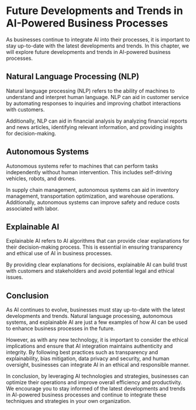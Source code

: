 # Future Developments and Trends in AI-Powered Business Processes

As businesses continue to integrate AI into their processes, it is important to stay up-to-date with the latest developments and trends. In this chapter, we will explore future developments and trends in AI-powered business processes.

Natural Language Processing (NLP)
---------------------------------

Natural language processing (NLP) refers to the ability of machines to understand and interpret human language. NLP can aid in customer service by automating responses to inquiries and improving chatbot interactions with customers.

Additionally, NLP can aid in financial analysis by analyzing financial reports and news articles, identifying relevant information, and providing insights for decision-making.

Autonomous Systems
------------------

Autonomous systems refer to machines that can perform tasks independently without human intervention. This includes self-driving vehicles, robots, and drones.

In supply chain management, autonomous systems can aid in inventory management, transportation optimization, and warehouse operations. Additionally, autonomous systems can improve safety and reduce costs associated with labor.

Explainable AI
--------------

Explainable AI refers to AI algorithms that can provide clear explanations for their decision-making process. This is essential in ensuring transparency and ethical use of AI in business processes.

By providing clear explanations for decisions, explainable AI can build trust with customers and stakeholders and avoid potential legal and ethical issues.

Conclusion
----------

As AI continues to evolve, businesses must stay up-to-date with the latest developments and trends. Natural language processing, autonomous systems, and explainable AI are just a few examples of how AI can be used to enhance business processes in the future.

However, as with any new technology, it is important to consider the ethical implications and ensure that AI integration maintains authenticity and integrity. By following best practices such as transparency and explainability, bias mitigation, data privacy and security, and human oversight, businesses can integrate AI in an ethical and responsible manner.

In conclusion, by leveraging AI technologies and strategies, businesses can optimize their operations and improve overall efficiency and productivity. We encourage you to stay informed of the latest developments and trends in AI-powered business processes and continue to integrate these techniques and strategies in your own organization.
